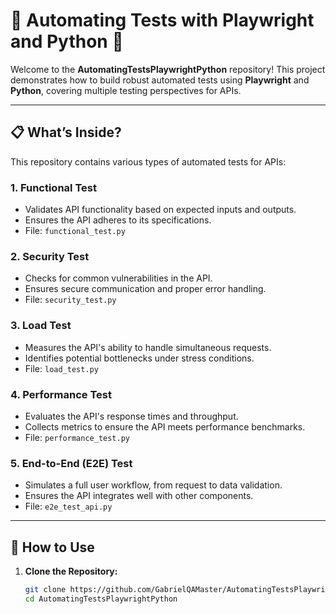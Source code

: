 # 🌟 Automating Tests with Playwright and Python 🌟

Welcome to the **AutomatingTestsPlaywrightPython** repository! This project demonstrates how to build robust automated tests using **Playwright** and **Python**, covering multiple testing perspectives for APIs.

---

## 📋 What’s Inside?

This repository contains various types of automated tests for APIs:

### 1. **Functional Test**
- Validates API functionality based on expected inputs and outputs.
- Ensures the API adheres to its specifications.
- File: `functional_test.py`

### 2. **Security Test**
- Checks for common vulnerabilities in the API.
- Ensures secure communication and proper error handling.
- File: `security_test.py`

### 3. **Load Test**
- Measures the API's ability to handle simultaneous requests.
- Identifies potential bottlenecks under stress conditions.
- File: `load_test.py`

### 4. **Performance Test**
- Evaluates the API's response times and throughput.
- Collects metrics to ensure the API meets performance benchmarks.
- File: `performance_test.py`

### 5. **End-to-End (E2E) Test**
- Simulates a full user workflow, from request to data validation.
- Ensures the API integrates well with other components.
- File: `e2e_test_api.py`

---

## 🚀 How to Use

1. **Clone the Repository:**
   ```bash
   git clone https://github.com/GabrielQAMaster/AutomatingTestsPlaywrightPython.git
   cd AutomatingTestsPlaywrightPython
